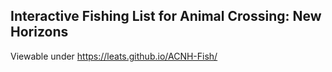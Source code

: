 ## Interactive Fishing List for Animal Crossing: New Horizons

Viewable under https://leats.github.io/ACNH-Fish/
